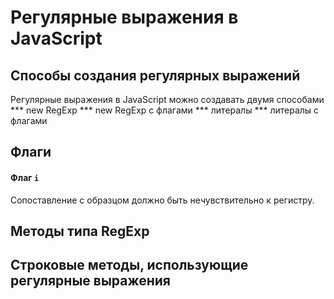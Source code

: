 # Регулярные выражения в JavaScript

## Способы создания регулярных выражений

Регулярные выражения в JavaScript можно создавать двумя способами
*** new RegExp
*** new RegExp с флагами
*** литералы
*** литералы с флагами

## Флаги

#### Флаг `i`

Сопоставление с образцом должно быть нечувствительно к регистру.

## Методы типа RegExp

## Строковые методы, использующие регулярные выражения